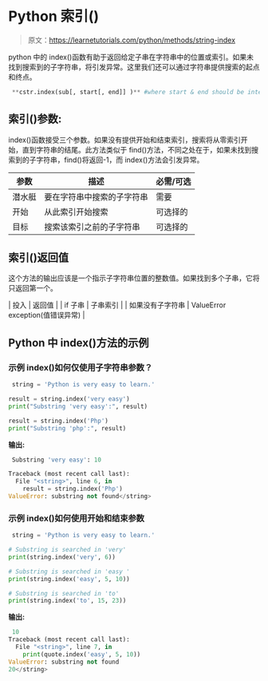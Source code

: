 # Python 索引()

> 原文：<https://learnetutorials.com/python/methods/string-index>

python 中的 index()函数有助于返回给定子串在字符串中的位置或索引。如果未找到搜索到的子字符串，将引发异常。这里我们还可以通过字符串提供搜索的起点和终点。

```py
 **cstr.index(sub[, start[, end]] )** #where start & end should be integers 

```

## 索引()参数:

index()函数接受三个参数。如果没有提供开始和结束索引，搜索将从零索引开始，直到字符串的结尾。此方法类似于 find()方法，不同之处在于，如果未找到搜索到的子字符串，find()将返回-1，而 index()方法会引发异常。

| 参数 | 描述 | 必需/可选 |
| --- | --- | --- |
| 潜水艇 | 要在字符串中搜索的子字符串 | 需要 |
| 开始 | 从此索引开始搜索 | 可选择的 |
| 目标 | 搜索该索引之前的子字符串 | 可选择的 |

## 索引()返回值

这个方法的输出应该是一个指示子字符串位置的整数值。如果找到多个子串，它将只返回第一个。

| 投入 | 返回值 |
| if 子串 | 子串索引 |
| 如果没有子字符串 | ValueError exception(值错误异常) |

## Python 中 index()方法的示例

### 示例 index()如何仅使用子字符串参数？

```py
 string = 'Python is very easy to learn.'

result = string.index('very easy')
print("Substring 'very easy':", result)

result = string.index('Php')
print("Substring 'php':", result) 

```

**输出:**

```py
 Substring 'very easy': 10

Traceback (most recent call last):
  File "<string>", line 6, in 
    result = string.index('Php')
ValueError: substring not found</string> 
```

### 示例 index()如何使用开始和结束参数

```py
 string = 'Python is very easy to learn.'

# Substring is searched in 'very'
print(string.index('very', 6))

# Substring is searched in 'easy '
print(string.index('easy', 5, 10))

# Substring is searched in 'to'
print(string.index('to', 15, 23)) 

```

**输出:**

```py
 10
Traceback (most recent call last):
  File "<string>", line 7, in 
    print(quote.index('easy', 5, 10))
ValueError: substring not found
20</string> 
```